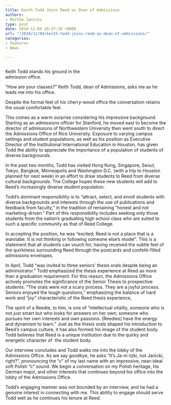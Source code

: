 ```yaml
---
title: Keith Todd Joins Reed as Dean of Admissions
authors:
- Martha Janicki
type: post
date: 2010-11-04 20:27:39 +0000
url: "/2010/11/04/keith-todd-joins-reed-as-dean-of-admissions/"
categories:
- Features
- News

---
```

<div id="attachment_452" style="width: 250px" class="wp-caption alignleft">
  <a href="https://i1.wp.com/www.reedquest.org/wp-content/uploads/2010/11/keith2.jpg"><img class="size-full wp-image-452 " title="keith2" src="https://i1.wp.com/www.reedquest.org/wp-content/uploads/2010/11/keith2.jpg?resize=240%2C160" alt="" data-recalc-dims="1" /></a>
  
  <p class="wp-caption-text">
    Keith Todd stands his ground in the admission office.
  </p>
</div>

“How are your classes?” Keith Todd, dean of Admissions, asks me as he leads me into his office.

Despite the formal feel of his cherry-wood office the conversation retains the usual comfortable feel.

This comes as a warm surprise considering his impressive background. Starting as an admissions officer for Stanford, he moved east to become the director of admissions of Northwestern University then went south to direct the Admissions Office of Rice University. Exposure to varying campus settings and student populations, as well as his position as Executive Director of the Institutional International Education in Houston, has given Todd the ability to appreciate the importance of a population of students of diverse backgrounds.

In the past two months, Todd has visited Hong Kong, Singapore, Seoul, Tokyo, Bangkok, Minneapolis and Washington D.C. (with a trip to Houston planned for next week) in an effort to draw students to Reed from diverse cultural backgrounds. The College hopes these new students will add to Reed’s increasingly diverse student population.

Todd’s dominant responsibility is to “attract, select, and enroll students with diverse backgrounds and interests through the use of publications and feedback from faculty,” in the tradition of remaining “honest and not marketing-driven.” Part of this responsibility includes seeking only those students from the nation’s graduating high school class who are suited to such a specific community as that of Reed College.

In accepting the position, he was “excited; Reed is not a place that is a wannabe. It is not thinking or following someone else’s model”. This is a statement that all students can vouch for, having received the subtle feel of the quirkiness surrounding Reed through the postcards and confetti-filled admissions envelopes.

In April, Todd “was invited to three seniors’ thesis orals despite being an administrator.” Todd emphasized the thesis experience at Reed as more than a graduation requirement. For this reason, the Admissions Office actively promotes the significance of the Senior Thesis to prospective students. “The orals were not a scary process. They are a joyful process. Seniors enjoyed the tough questions,” emphasizing the balance of hard work and “joy” characteristic of the Reed thesis experience,

The spirit of a Reedie, to him, is one of “intellectual vitality, someone who is not just smart but who looks for answers on her own; someone who pursues her own interests and own passions. [Reedies] have the energy and dynamism to learn.” Just as the thesis orals shaped his introduction to Reed’s campus culture, it has also formed his image of the student body. Todd believes that Reed is a unique institution due to the quirky and energetic character of  the student body.

Our interview concludes and Todd walks me into the lobby of the Admissions Office. As we say goodbye, he asks “It’s Ja-ni-tzki, not Janicki, right?”, pronouncing the “c” of my last name with an impressive, near-ideal soft Polish “c” sound. We begin a conversation on my Polish heritage, his German major, and other interests that continues beyond his office into the lobby of the Admissions Office.

Todd’s engaging manner was not bounded by an interview, and he had a genuine interest in connecting with me. This ability to engage should serve Todd well as he continues his tenure at Reed.